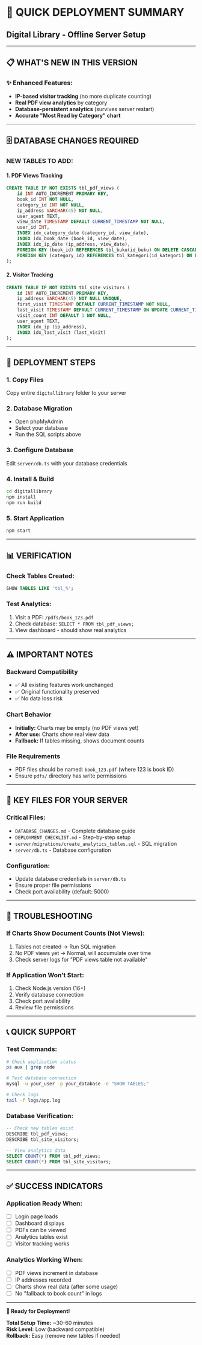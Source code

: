 # 🚀 QUICK DEPLOYMENT SUMMARY
## Digital Library - Offline Server Setup

---

## 📋 WHAT'S NEW IN THIS VERSION

### ✨ Enhanced Features:
- **IP-based visitor tracking** (no more duplicate counting)
- **Real PDF view analytics** by category
- **Database-persistent analytics** (survives server restart)
- **Accurate "Most Read by Category" chart**

---

## 🗄️ DATABASE CHANGES REQUIRED

### NEW TABLES TO ADD:

#### 1. PDF Views Tracking
```sql
CREATE TABLE IF NOT EXISTS tbl_pdf_views (
    id INT AUTO_INCREMENT PRIMARY KEY,
    book_id INT NOT NULL,
    category_id INT NOT NULL,
    ip_address VARCHAR(45) NOT NULL,
    user_agent TEXT,
    view_date TIMESTAMP DEFAULT CURRENT_TIMESTAMP NOT NULL,
    user_id INT,
    INDEX idx_category_date (category_id, view_date),
    INDEX idx_book_date (book_id, view_date),
    INDEX idx_ip_date (ip_address, view_date),
    FOREIGN KEY (book_id) REFERENCES tbl_buku(id_buku) ON DELETE CASCADE,
    FOREIGN KEY (category_id) REFERENCES tbl_kategori(id_kategori) ON DELETE CASCADE
);
```

#### 2. Visitor Tracking
```sql
CREATE TABLE IF NOT EXISTS tbl_site_visitors (
    id INT AUTO_INCREMENT PRIMARY KEY,
    ip_address VARCHAR(45) NOT NULL UNIQUE,
    first_visit TIMESTAMP DEFAULT CURRENT_TIMESTAMP NOT NULL,
    last_visit TIMESTAMP DEFAULT CURRENT_TIMESTAMP ON UPDATE CURRENT_TIMESTAMP NOT NULL,
    visit_count INT DEFAULT 1 NOT NULL,
    user_agent TEXT,
    INDEX idx_ip (ip_address),
    INDEX idx_last_visit (last_visit)
);
```

---

## 🎯 DEPLOYMENT STEPS

### 1. Copy Files
Copy entire `digitallibrary` folder to your server

### 2. Database Migration
- Open phpMyAdmin
- Select your database
- Run the SQL scripts above

### 3. Configure Database
Edit `server/db.ts` with your database credentials

### 4. Install & Build
```bash
cd digitallibrary
npm install
npm run build
```

### 5. Start Application
```bash
npm start
```

---

## 📊 VERIFICATION

### Check Tables Created:
```sql
SHOW TABLES LIKE 'tbl_%';
```

### Test Analytics:
1. Visit a PDF: `/pdfs/book_123.pdf`
2. Check database: `SELECT * FROM tbl_pdf_views;`
3. View dashboard - should show real analytics

---

## ⚠️ IMPORTANT NOTES

### Backward Compatibility
- ✅ All existing features work unchanged
- ✅ Original functionality preserved
- ✅ No data loss risk

### Chart Behavior
- **Initially:** Charts may be empty (no PDF views yet)
- **After use:** Charts show real view data
- **Fallback:** If tables missing, shows document counts

### File Requirements
- PDF files should be named: `book_123.pdf` (where 123 is book ID)
- Ensure `pdfs/` directory has write permissions

---

## 📁 KEY FILES FOR YOUR SERVER

### Critical Files:
- `DATABASE_CHANGES.md` - Complete database guide
- `DEPLOYMENT_CHECKLIST.md` - Step-by-step setup
- `server/migrations/create_analytics_tables.sql` - SQL migration
- `server/db.ts` - Database configuration

### Configuration:
- Update database credentials in `server/db.ts`
- Ensure proper file permissions
- Check port availability (default: 5000)

---

## 🔧 TROUBLESHOOTING

### If Charts Show Document Counts (Not Views):
1. Tables not created → Run SQL migration
2. No PDF views yet → Normal, will accumulate over time
3. Check server logs for "PDF views table not available"

### If Application Won't Start:
1. Check Node.js version (16+)
2. Verify database connection
3. Check port availability
4. Review file permissions

---

## 📞 QUICK SUPPORT

### Test Commands:
```bash
# Check application status
ps aux | grep node

# Test database connection
mysql -u your_user -p your_database -e "SHOW TABLES;"

# Check logs
tail -f logs/app.log
```

### Database Verification:
```sql
-- Check new tables exist
DESCRIBE tbl_pdf_views;
DESCRIBE tbl_site_visitors;

-- View analytics data
SELECT COUNT(*) FROM tbl_pdf_views;
SELECT COUNT(*) FROM tbl_site_visitors;
```

---

## ✅ SUCCESS INDICATORS

### Application Ready When:
- [ ] Login page loads
- [ ] Dashboard displays
- [ ] PDFs can be viewed
- [ ] Analytics tables exist
- [ ] Visitor tracking works

### Analytics Working When:
- [ ] PDF views increment in database
- [ ] IP addresses recorded
- [ ] Charts show real data (after some usage)
- [ ] No "fallback to book count" in logs

---

**🎉 Ready for Deployment!**

**Total Setup Time:** ~30-60 minutes  
**Risk Level:** Low (backward compatible)  
**Rollback:** Easy (remove new tables if needed)